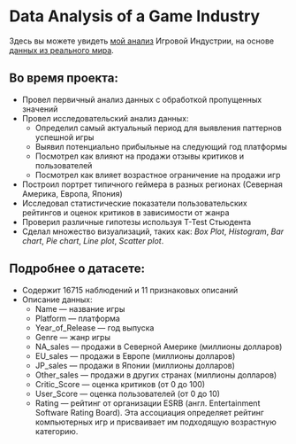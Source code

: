 # Data Analysis of a Game Industry
Здесь вы можете увидеть [мой анализ](https://github.com/hzchet/Analysis-of-a-Game-Industry/blob/main/Analysis-of-a-Game-Industry.ipynb) Игровой Индустрии, на основе [данных из реального мира](https://code.s3.yandex.net/datasets/games.csv).
## Во время проекта:
- Провел первичный анализ данных с обработкой пропущенных значений
- Провел исследовательский анализ данных:
  - Определил самый актуальный период для выявления паттернов успешной игры
  - Выявил потенциально прибыльные на следующий год платформы
  - Посмотрел как влияют на продажи отзывы критиков и пользователей
  -  Посмотрел как влияет возрастное ограничение на продажи игр
- Построил портрет типичного геймера в разных регионах (Северная Америка, Европа, Япония)
- Исследовал статистические показатели пользовательских рейтингов и оценок критиков в зависимости от жанра
- Проверил различные гипотезы используя T-Test Стьюдента
- Сделал множество визуализаций, таких как: *Box Plot*, *Histogram*, *Bar chart*, *Pie chart*, *Line plot*, *Scatter plot*.

## Подробнее о датасете:
- Содержит 16715 наблюдений и 11 признаковых описаний
- Описание данных:
  - Name — название игры
  - Platform — платформа
  - Year_of_Release — год выпуска
  - Genre — жанр игры
  - NA_sales — продажи в Северной Америке (миллионы долларов)
  - EU_sales — продажи в Европе (миллионы долларов)
  - JP_sales — продажи в Японии (миллионы долларов)
  - Other_sales — продажи в других странах (миллионы долларов)
  - Critic_Score — оценка критиков (от 0 до 100)
  - User_Score — оценка пользователей (от 0 до 10)
  - Rating — рейтинг от организации ESRB (англ. Entertainment Software Rating Board). Эта ассоциация определяет рейтинг компьютерных игр и присваивает им подходящую возрастную категорию.

